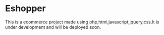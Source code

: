 # Eshopper
This is a ecommerce project made using php,html,javascript,jquery,css.It is under development and will be deployed soon.
